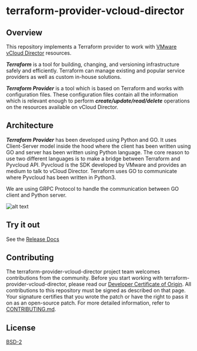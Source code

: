 

# terraform-provider-vcloud-director

## Overview

This repository implements a Terraform provider to work with [VMware vCloud Director](https://www.vmware.com/products/vcloud-director.html) resources.

***Terraform*** is a tool for building, changing, and versioning infrastructure safely and efficiently. Terraform can manage existing and popular service providers as well as custom in-house solutions.

***Terraform Provider*** is a tool which is based on Terraform and works with configuration files. These configuration files contain all the information which is relevant enough to perform ***create/update/read/delete*** operations on the resources available on vCloud Director.

## Architecture

***Terraform Provider*** has been developed using Python and GO. It uses Client-Server model inside the hood where the client has been written using GO and server has been written using Python language. The core reason to use two different languages is to make a bridge between Terraform and Pyvcloud API. Pyvcloud is the SDK developed by VMware and provides an medium to talk to vCloud Director. Terraform uses GO to communicate where Pyvcloud has been written in Python3.

We are using GRPC Protocol to handle the communication between GO client and Python server.

![alt text](https://raw.githubusercontent.com/vmware/terraform-provider-vcloud-director/master/docs/architecture.jpg)

## Try it out

See the [Release Docs](https://raw.githubusercontent.com/vmware/terraform-provider-vcloud-director/master/docs/index.html)

## Contributing

The terraform-provider-vcloud-director project team welcomes contributions from the community. Before you start working with terraform-provider-vcloud-director, please read our [Developer Certificate of Origin](https://cla.vmware.com/dco). All contributions to this repository must be signed as described on that page. Your signature certifies that you wrote the patch or have the right to pass it on as an open-source patch. For more detailed information, refer to [CONTRIBUTING.md](CONTRIBUTING.md).

## License
[BSD-2](LICENSE.txt)
